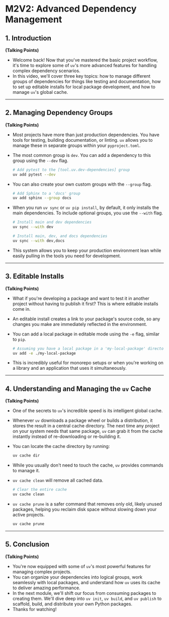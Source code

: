 # M2V2: Advanced Dependency Management

## 1. Introduction

**(Talking Points)**

*   Welcome back! Now that you've mastered the basic project workflow, it's time to explore some of `uv`'s more advanced features for handling complex dependency scenarios.
*   In this video, we'll cover three key topics: how to manage different groups of dependencies for things like testing and documentation, how to set up editable installs for local package development, and how to manage `uv`'s global cache.

---

## 2. Managing Dependency Groups

**(Talking Points)**

*   Most projects have more than just production dependencies. You have tools for testing, building documentation, or linting. `uv` allows you to manage these in separate groups within your `pyproject.toml`.
*   The most common group is `dev`. You can add a dependency to this group using the `--dev` flag.

    ```bash
    # Add pytest to the [tool.uv.dev-dependencies] group
    uv add pytest --dev
    ```

*   You can also create your own custom groups with the `--group` flag.

    ```bash
    # Add Sphinx to a 'docs' group
    uv add sphinx --group docs
    ```

*   When you run `uv sync` or `uv pip install`, by default, it only installs the main dependencies. To include optional groups, you use the `--with` flag.

    ```bash
    # Install main and dev dependencies
    uv sync --with dev

    # Install main, dev, and docs dependencies
    uv sync --with dev,docs
    ```

*   This system allows you to keep your production environment lean while easily pulling in the tools you need for development.

---

## 3. Editable Installs

**(Talking Points)**

*   What if you're developing a package and want to test it in another project without having to publish it first? This is where editable installs come in.
*   An editable install creates a link to your package's source code, so any changes you make are immediately reflected in the environment.
*   You can add a local package in editable mode using the `-e` flag, similar to `pip`.

    ```bash
    # Assuming you have a local package in a 'my-local-package' directory
    uv add -e ./my-local-package
    ```

*   This is incredibly useful for monorepo setups or when you're working on a library and an application that uses it simultaneously.

---

## 4. Understanding and Managing the `uv` Cache

**(Talking Points)**

*   One of the secrets to `uv`'s incredible speed is its intelligent global cache.
*   Whenever `uv` downloads a package wheel or builds a distribution, it stores the result in a central cache directory. The next time any project on your system needs that same package, `uv` can grab it from the cache instantly instead of re-downloading or re-building it.
*   You can locate the cache directory by running:

    ```bash
    uv cache dir
    ```

*   While you usually don't need to touch the cache, `uv` provides commands to manage it.
*   `uv cache clean` will remove all cached data.

    ```bash
    # Clear the entire cache
    uv cache clean
    ```

*   `uv cache prune` is a safer command that removes only old, likely unused packages, helping you reclaim disk space without slowing down your active projects.

    ```bash
    uv cache prune
    ```

---

## 5. Conclusion

**(Talking Points)**

*   You're now equipped with some of `uv`'s most powerful features for managing complex projects.
*   You can organize your dependencies into logical groups, work seamlessly with local packages, and understand how `uv` uses its cache to deliver amazing performance.
*   In the next module, we'll shift our focus from consuming packages to creating them. We'll dive deep into `uv init`, `uv build`, and `uv publish` to scaffold, build, and distribute your own Python packages.
*   Thanks for watching!
